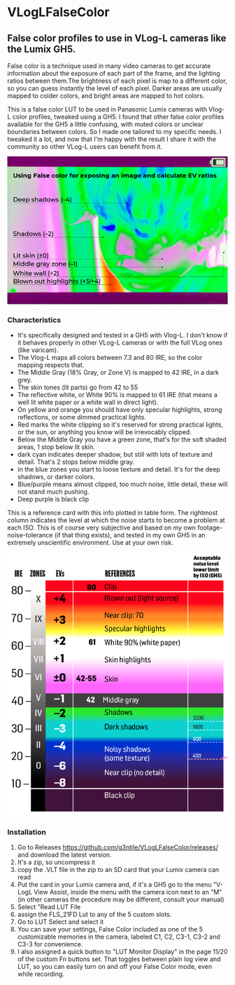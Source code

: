 # VLogLFalseColor
## False color profiles to use in VLog-L cameras like the Lumix GH5.
False color is a technique used in many video cameras to get accurate information about the exposure of each part of the frame, and the lighting ratios between them.The brightness of each pixel is map to a different color, so you can guess instantly the level of each pixel. Darker areas are usually mapped to colder colors, and bright areas are mapped to hot colors.

This is a false color LUT to be used in Panasonic Lumix cameras with Vlog-L color profiles, tweaked using a GH5.
I found that other false color profiles available for the GH5 a little confusing, with muted colors or unclear boundaries between colors.
So I made one tailored to my specific needs. I tweaked it a lot, and now that I'm happy with the result I share it with the community so other VLog-L users can benefit from it.

![False color usage example](/FalseColor_example.jpg)

### Characteristics
* It's specifically designed and tested in a GH5 with Vlog-L. I don't know if it behaves properly in other VLog-L cameras or with the full VLog ones (like varicam).
* The Vlog-L maps all colors between 7.3 and 80 IRE, so the color mapping respects that.
* The Middle Gray (18% Gray, or Zone V) is mapped to 42 IRE, in a dark grey.
* The skin tones (lit parts) go from 42 to 55
* The reflective white, or White 90% is mapped to 61 IRE (that means a well lit white paper or a white wall in direct light).
* On yellow and orange you should have only specular highlights, strong reflections, or some dimmed practical lights.
* Red marks the white clipping so it's reserved for strong practical lights, or the sun, or anything you know will be irrevocably clipped.
* Below the Middle Gray you have a green zone, that's for the soft shaded areas, 1 stop below lit skin.
* dark cyan indicates deeper shadow, but still with lots of texture and detail. That's 2 stops below middle gray.
* in the blue zones you start to loose  texture and detail. It's for the deep shadows, or darker colors.
* Blue/purple means almost clipped, too much noise, little detail, these will not stand much pushing.
* Deep purple is black clip

This is a reference card with this info plotted in table form. 
The rightmost column indicates the level at which the noise starts to become a problem at each ISO. This is of course very subjective and based on my own footage-noise-tolerance (if that thing exists), and tested in my own GH5 in an extremely unscientific environment. 
Use at your own risk.

![Color table](/FLS_21FD_ref.png)

### Installation
1. Go to Releases https://github.com/g3ntile/VLogLFalseColor/releases/ and download the latest version.
2. It's a zip, so uncompress it
3. copy the .VLT file in the zip to an SD card that your Lumix camera can read
4. Put the card in your Lumix camera and, if it's a GH5 go to the menu "V-LogL View Assist, inside the menu with the camera icon next to an "M" (in other cameras the procedure may be different, consult your manual)
5. Select "Read LUT File
6. assign the FLS_21FD Lut to any of the 5 custom slots.
7. Go to LUT Select and select it
8. You can save your settings, False Color included as one of the 5 customizable memories in the camera, labeled C1, C2, C3-1, C3-2 and C3-3 for convenience.
9. I also assigned a quick button to "LUT Monitor Display" in the page 11/20 of the custom Fn buttons set. That toggles between plain log view and LUT, so you can easily turn on and off your False Color mode, even while recording.
